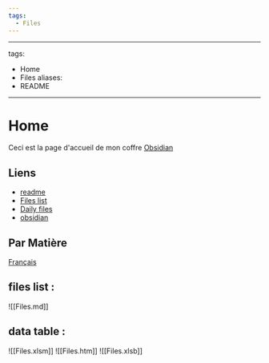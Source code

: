 ```yaml
---
tags:
  - Files
---
```

---
tags:
  - Home
  - Files
aliases:
  - README
---  
# Home
Ceci est la page d'accueil de mon coffre [Obsidian](https://obsidian.md)
## Liens
+ [readme](README.md)
+ [Files list](Files.md)
+ [Daily files](<Daily Note/Daily_files.md>)
+ [obsidian](obsidian://advanced-uri?vault=Obsidian&filepath=Files.md&uid=542400f6-3d1f-467a-90b3-533fc1116f31)

## Par Matière
[Français](Français)

## files list :
![[Files.md]]

## data table :
![[Files.xlsm]]
![[Files.htm]]
![[Files.xlsb]]
